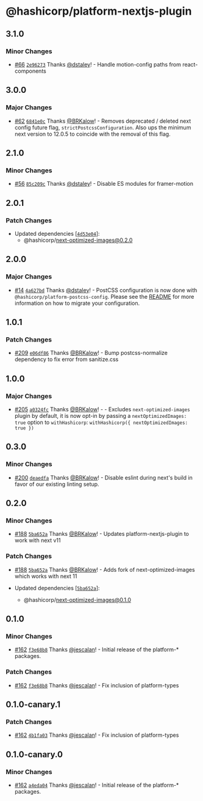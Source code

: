 # @hashicorp/platform-nextjs-plugin

## 3.1.0

### Minor Changes

- [#66](https://github.com/hashicorp/web-platform-packages/pull/66) [`2e96273`](https://github.com/hashicorp/web-platform-packages/commit/2e96273eaebfcdd039d70bb7da820e3efc4d3882) Thanks [@dstaley](https://github.com/dstaley)! - Handle motion-config paths from react-components

## 3.0.0

### Major Changes

- [#62](https://github.com/hashicorp/web-platform-packages/pull/62) [`6841e0c`](https://github.com/hashicorp/web-platform-packages/commit/6841e0cf83c332b3d4ff610dfffd5701578ec664) Thanks [@BRKalow](https://github.com/BRKalow)! - Removes deprecated / deleted next config future flag, `strictPostcssConfiguration`. Also ups the minimum next version to 12.0.5 to coincide with the removal of this flag.

## 2.1.0

### Minor Changes

- [#56](https://github.com/hashicorp/web-platform-packages/pull/56) [`85c209c`](https://github.com/hashicorp/web-platform-packages/commit/85c209cb26ab89439566f55e78238a4227b88131) Thanks [@dstaley](https://github.com/dstaley)! - Disable ES modules for framer-motion

## 2.0.1

### Patch Changes

- Updated dependencies [[`4d53e04`](https://github.com/hashicorp/web-platform-packages/commit/4d53e047eeddcd7461fc9ee05306ace1f08947cd)]:
  - @hashicorp/next-optimized-images@0.2.0

## 2.0.0

### Major Changes

- [#14](https://github.com/hashicorp/web-platform-packages/pull/14) [`4a627bd`](https://github.com/hashicorp/web-platform-packages/commit/4a627bd9ab531a474e6abc51937c9592f729755c) Thanks [@dstaley](https://github.com/dstaley)! - PostCSS configuration is now done with `@hashicorp/platform-postcss-config`. Please see the [README](https://github.com/hashicorp/web-platform-packages/blob/main/packages/postcss-config/README.md) for more information on how to migrate your configuration.

## 1.0.1

### Patch Changes

- [#209](https://github.com/hashicorp/nextjs-scripts/pull/209) [`e06df86`](https://github.com/hashicorp/nextjs-scripts/commit/e06df8675bc6b72f19e95452a6d3b4d623fcc6fc) Thanks [@BRKalow](https://github.com/BRKalow)! - Bump postcss-normalize dependency to fix error from sanitize.css

## 1.0.0

### Major Changes

- [#205](https://github.com/hashicorp/nextjs-scripts/pull/205) [`a0324fc`](https://github.com/hashicorp/nextjs-scripts/commit/a0324fcf5af12d2fd313693fd6098342756e145d) Thanks [@BRKalow](https://github.com/BRKalow)! - - Excludes `next-optimized-images` plugin by default, it is now opt-in by passing a `nextOptimizedImages: true` option to `withHashicorp`: `withHashicorp({ nextOptimizedImages: true })`

## 0.3.0

### Minor Changes

- [#200](https://github.com/hashicorp/nextjs-scripts/pull/200) [`deaedfa`](https://github.com/hashicorp/nextjs-scripts/commit/deaedfae0d11c62163f6d085324e6ae9b4375f4a) Thanks [@BRKalow](https://github.com/BRKalow)! - Disable eslint during next's build in favor of our existing linting setup.

## 0.2.0

### Minor Changes

- [#188](https://github.com/hashicorp/nextjs-scripts/pull/188) [`5ba652a`](https://github.com/hashicorp/nextjs-scripts/commit/5ba652a7b0a6d3c2008a7cdf2e3b3f1599a41fcd) Thanks [@BRKalow](https://github.com/BRKalow)! - Updates platform-nextjs-plugin to work with next v11

### Patch Changes

- [#188](https://github.com/hashicorp/nextjs-scripts/pull/188) [`5ba652a`](https://github.com/hashicorp/nextjs-scripts/commit/5ba652a7b0a6d3c2008a7cdf2e3b3f1599a41fcd) Thanks [@BRKalow](https://github.com/BRKalow)! - Adds fork of next-optimized-images which works with next 11

- Updated dependencies [[`5ba652a`](https://github.com/hashicorp/nextjs-scripts/commit/5ba652a7b0a6d3c2008a7cdf2e3b3f1599a41fcd)]:
  - @hashicorp/next-optimized-images@0.1.0

## 0.1.0

### Minor Changes

- [#162](https://github.com/hashicorp/nextjs-scripts/pull/162) [`f3e68b8`](https://github.com/hashicorp/nextjs-scripts/commit/f3e68b8a00066fe9ab7a789aecfd6bc97bcd047f) Thanks [@jescalan](https://github.com/jescalan)! - Initial release of the platform-\* packages.

### Patch Changes

- [#162](https://github.com/hashicorp/nextjs-scripts/pull/162) [`f3e68b8`](https://github.com/hashicorp/nextjs-scripts/commit/f3e68b8a00066fe9ab7a789aecfd6bc97bcd047f) Thanks [@jescalan](https://github.com/jescalan)! - Fix inclusion of platform-types

## 0.1.0-canary.1

### Patch Changes

- [#162](https://github.com/hashicorp/nextjs-scripts/pull/162) [`4b1fa03`](https://github.com/hashicorp/nextjs-scripts/commit/4b1fa03b0157c05c343e5b45a3a37704da06850a) Thanks [@jescalan](https://github.com/jescalan)! - Fix inclusion of platform-types

## 0.1.0-canary.0

### Minor Changes

- [#162](https://github.com/hashicorp/nextjs-scripts/pull/162) [`a4eda04`](https://github.com/hashicorp/nextjs-scripts/commit/a4eda047e75d843997ea95a8c36a83108b639cb8) Thanks [@jescalan](https://github.com/jescalan)! - Initial release of the platform-\* packages.
